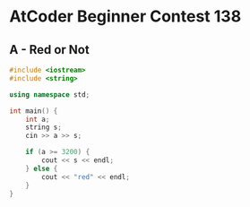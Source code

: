 # AtCoder Beginner Contest 138
## A - Red or Not
```cpp
#include <iostream>
#include <string>

using namespace std;

int main() {
    int a;
    string s;
    cin >> a >> s;

    if (a >= 3200) {
        cout << s << endl;
    } else {
        cout << "red" << endl;
    }
}
```
